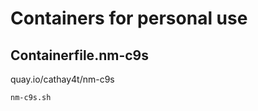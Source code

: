 # Containers for personal use

## Containerfile.nm-c9s


quay.io/cathay4t/nm-c9s

```bash
nm-c9s.sh
```
